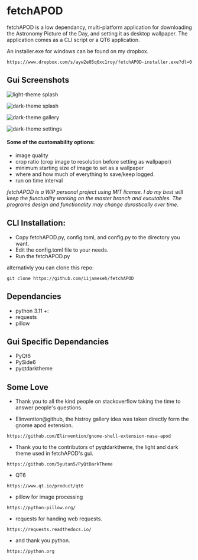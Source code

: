 # fetchAPOD
fetchAPOD is a low dependancy, multi-platform application for downloading the Astronomy Picture of the Day, and setting it as desktop wallpaper. The application comes as a CLI script or a QT6 application.

An installer.exe for windows can be found on my dropbox.

```https://www.dropbox.com/s/ayw2e05q6xc1roy/fetchAPOD-installer.exe?dl=0```


## Gui Screenshots
![light-theme splash](https://github.com/jameseh/fetchAPOD/blob/development/Screenshots/Screenshot%202023-03-13%20061431.png)

![dark-theme splash](https://github.com/jameseh/fetchAPOD/blob/development/Screenshots/Screenshot%202023-03-13%20061455.png)

![dark-theme gallery](https://github.com/jameseh/fetchAPOD/blob/development/Screenshots/Screenshot%202023-03-13%20061518.png)

![dark-theme settings](https://github.com/jameseh/fetchAPOD/blob/development/Screenshots/Screenshot%202023-03-13%20061603.png)


#### **Some of the customability options:**
+ image quality
+ crop ratio (crop image to resolution before setting as wallpaper)
+ minimum starting size of image to set as a wallpaper
+ where and how much of everything to save/keep logged.
+ run on time interval


*fetchAPOD is a WIP personal project using MIT license. I do my best will keep the functuality working on the master branch and excutables. The programs design and functionality may change durastically over time.*

## **CLI Installation:**
+ Copy fetchAPOD.py, config.toml, and config.py to the directory you want. 
+ Edit the config.toml file to your needs.
+ Run the fetchAPOD.py

 alternativly you can clone this repo:
 
 ```git clone https://github.com/iijameseh/fetchAPOD```

## **Dependancies**
+ python 3.11 +:
+ requests
+ pillow

## **Gui Specific Dependancies**
+ PyQt6
+ PySide6
+ pyqtdarktheme



## Some Love

+ Thank you to all the kind people on stackoverflow taking the time to answer people's questions. 

+ Elinvention@github, the histroy gallery idea was taken directly form the gnome apod extension. 

```https://github.com/Elinvention/gnome-shell-extension-nasa-apod```

+ Thank you to the contributors of pyqtdarktheme, the light and dark theme used in fetchAPOD's gui.

```https://github.com/5yutan5/PyQtDarkTheme```

+ QT6

```https://www.qt.io/product/qt6```

+ pillow for image processing

```https://python-pillow.org/```

+ requests for handing web requests.

```https://requests.readthedocs.io/```

+ and thank you python.

```https://python.org```
